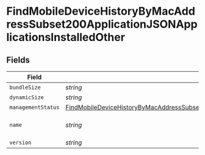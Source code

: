 # FindMobileDeviceHistoryByMacAddressSubset200ApplicationJSONApplicationsInstalledOther


## Fields

| Field                                                                                                                                                                                                                                     | Type                                                                                                                                                                                                                                      | Required                                                                                                                                                                                                                                  | Description                                                                                                                                                                                                                               | Example                                                                                                                                                                                                                                   |
| ----------------------------------------------------------------------------------------------------------------------------------------------------------------------------------------------------------------------------------------- | ----------------------------------------------------------------------------------------------------------------------------------------------------------------------------------------------------------------------------------------- | ----------------------------------------------------------------------------------------------------------------------------------------------------------------------------------------------------------------------------------------- | ----------------------------------------------------------------------------------------------------------------------------------------------------------------------------------------------------------------------------------------- | ----------------------------------------------------------------------------------------------------------------------------------------------------------------------------------------------------------------------------------------- |
| `bundleSize`                                                                                                                                                                                                                              | *string*                                                                                                                                                                                                                                  | :heavy_minus_sign:                                                                                                                                                                                                                        | N/A                                                                                                                                                                                                                                       | 3 MB                                                                                                                                                                                                                                      |
| `dynamicSize`                                                                                                                                                                                                                             | *string*                                                                                                                                                                                                                                  | :heavy_minus_sign:                                                                                                                                                                                                                        | N/A                                                                                                                                                                                                                                       | 12 KB                                                                                                                                                                                                                                     |
| `managementStatus`                                                                                                                                                                                                                        | [FindMobileDeviceHistoryByMacAddressSubset200ApplicationJSONApplicationsInstalledOtherManagementStatus](../../models/operations/findmobiledevicehistorybymacaddresssubset200applicationjsonapplicationsinstalledothermanagementstatus.md) | :heavy_minus_sign:                                                                                                                                                                                                                        | N/A                                                                                                                                                                                                                                       |                                                                                                                                                                                                                                           |
| `name`                                                                                                                                                                                                                                    | *string*                                                                                                                                                                                                                                  | :heavy_minus_sign:                                                                                                                                                                                                                        | N/A                                                                                                                                                                                                                                       | Self Service Mobile                                                                                                                                                                                                                       |
| `version`                                                                                                                                                                                                                                 | *string*                                                                                                                                                                                                                                  | :heavy_minus_sign:                                                                                                                                                                                                                        | N/A                                                                                                                                                                                                                                       | 10.1.1                                                                                                                                                                                                                                    |